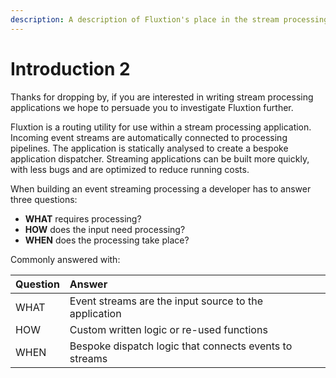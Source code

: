 ```yaml
---
description: A description of Fluxtion's place in the stream processing environment
---
```


# Introduction 2

Thanks for dropping by, if you are interested in writing stream processing applications we hope to persuade you to investigate Fluxtion further.

Fluxtion is a  routing utility for use within a stream processing application. Incoming event streams are automatically connected to processing pipelines. The application is statically analysed  to create a bespoke application dispatcher. Streaming applications can be built more quickly, with less bugs and are optimized to reduce running costs. 

When building an event streaming processing a developer has to answer three questions:

* **WHAT** requires processing? 
* **HOW** does the input need processing?
* **WHEN** does the processing take place?

Commonly answered with:

| Question | Answer |  |
| :--- | :--- | :--- |
| WHAT | Event streams are the input source to the application  |  |
| HOW | Custom written logic or re-used functions |  |
| WHEN | Bespoke dispatch logic that connects events to streams |  |

